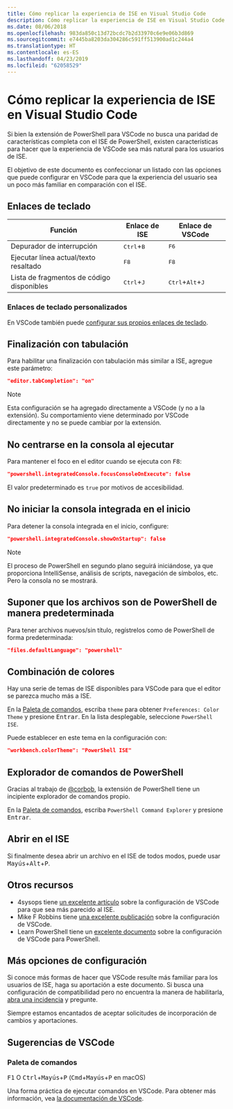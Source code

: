 ```yaml
---
title: Cómo replicar la experiencia de ISE en Visual Studio Code
description: Cómo replicar la experiencia de ISE en Visual Studio Code
ms.date: 08/06/2018
ms.openlocfilehash: 983da850c13d72bcdc7b2d33970c6e9e06b3d869
ms.sourcegitcommit: e7445ba8203da304286c591ff513900ad1c244a4
ms.translationtype: HT
ms.contentlocale: es-ES
ms.lasthandoff: 04/23/2019
ms.locfileid: "62058529"
---
```

# <a name="how-to-replicate-the-ise-experience-in-visual-studio-code"></a>Cómo replicar la experiencia de ISE en Visual Studio Code

Si bien la extensión de PowerShell para VSCode no busca una paridad de características completa con el ISE de PowerShell, existen características para hacer que la experiencia de VSCode sea más natural para los usuarios de ISE.

El objetivo de este documento es confeccionar un listado con las opciones que puede configurar en VSCode para que la experiencia del usuario sea un poco más familiar en comparación con el ISE.

## <a name="key-bindings"></a>Enlaces de teclado

| Función                              | Enlace de ISE                  | Enlace de VSCode                              |
| ----------------                      | -----------                  | --------------                              |
| Depurador de interrupción          | <kbd>Ctrl</kbd>+<kbd>B</kbd> | <kbd>F6</kbd>                               |
| Ejecutar línea actual/texto resaltado | <kbd>F8</kbd>                | <kbd>F8</kbd>                               |
| Lista de fragmentos de código disponibles               | <kbd>Ctrl</kbd>+<kbd>J</kbd> | <kbd>Ctrl</kbd>+<kbd>Alt</kbd>+<kbd>J</kbd> |

### <a name="custom-key-bindings"></a>Enlaces de teclado personalizados

En VSCode también puede [configurar sus propios enlaces de teclado](https://code.visualstudio.com/docs/getstarted/keybindings#_custom-keybindings-for-refactorings).

## <a name="tab-completion"></a>Finalización con tabulación

Para habilitar una finalización con tabulación más similar a ISE, agregue este parámetro:

```json
"editor.tabCompletion": "on"
```

> [!NOTE]
> Esta configuración se ha agregado directamente a VSCode (y no a la extensión). Su comportamiento viene determinado por VSCode directamente y no se puede cambiar por la extensión.

## <a name="no-focus-on-console-when-executing"></a>No centrarse en la consola al ejecutar

Para mantener el foco en el editor cuando se ejecuta con <kbd>F8</kbd>:

```json
"powershell.integratedConsole.focusConsoleOnExecute": false
```

El valor predeterminado es `true` por motivos de accesibilidad.

## <a name="dont-start-integrated-console-on-startup"></a>No iniciar la consola integrada en el inicio

Para detener la consola integrada en el inicio, configure:

```json
"powershell.integratedConsole.showOnStartup": false
```

> [!NOTE]
> El proceso de PowerShell en segundo plano seguirá iniciándose, ya que proporciona IntelliSense, análisis de scripts, navegación de símbolos, etc. Pero la consola no se mostrará.

## <a name="assume-files-are-powershell-by-default"></a>Suponer que los archivos son de PowerShell de manera predeterminada

Para tener archivos nuevos/sin título, regístrelos como de PowerShell de forma predeterminada:

```json
"files.defaultLanguage": "powershell"
```

## <a name="color-scheme"></a>Combinación de colores

Hay una serie de temas de ISE disponibles para VSCode para que el editor se parezca mucho más a ISE.

En la [Paleta de comandos], escriba `theme` para obtener `Preferences: Color Theme` y presione <kbd>Entrar</kbd>.
En la lista desplegable, seleccione `PowerShell ISE`.

Puede establecer en este tema en la configuración con:

```json
"workbench.colorTheme": "PowerShell ISE"
```

## <a name="powershell-command-explorer"></a>Explorador de comandos de PowerShell

Gracias al trabajo de [@corbob](https://github.com/corbob), la extensión de PowerShell tiene un incipiente explorador de comandos propio.

En la [Paleta de comandos], escriba `PowerShell Command Explorer` y presione <kbd>Entrar</kbd>.

## <a name="open-in-the-ise"></a>Abrir en el ISE

Si finalmente desea abrir un archivo en el ISE de todos modos, puede usar <kbd>Mayús</kbd>+<kbd>Alt</kbd>+<kbd>P</kbd>.

## <a name="other-resources"></a>Otros recursos

- 4sysops tiene [un excelente artículo](https://4sysops.com/archives/make-visual-studio-code-look-and-behave-like-powershell-ise/) sobre la configuración de VSCode para que sea más parecido al ISE.
- Mike F Robbins tiene [una excelente publicación](https://mikefrobbins.com/2017/08/24/how-to-install-visual-studio-code-and-configure-it-as-a-replacement-for-the-powershell-ise/) sobre la configuración de VSCode.
- Learn PowerShell tiene un [excelente documento](https://www.learnpwsh.com/setup-vs-code-for-powershell/) sobre la configuración de VSCode para PowerShell.

## <a name="more-settings"></a>Más opciones de configuración

Si conoce más formas de hacer que VSCode resulte más familiar para los usuarios de ISE, haga su aportación a este documento. Si busca una configuración de compatibilidad pero no encuentra la manera de habilitarla, [abra una incidencia](https://github.com/PowerShell/vscode-powershell/issues/new/choose) y pregunte.

Siempre estamos encantados de aceptar solicitudes de incorporación de cambios y aportaciones.

## <a name="vscode-tips"></a>Sugerencias de VSCode

### <a name="command-palette"></a>Paleta de comandos

<kbd>F1</kbd> O <kbd>Ctrl</kbd>+<kbd>Mayús</kbd>+<kbd>P</kbd> (<kbd>Cmd</kbd>+<kbd>Mayús</kbd>+<kbd>P</kbd> en macOS)

Una forma práctica de ejecutar comandos en VSCode.
Para obtener más información, vea [la documentación de VSCode](https://code.visualstudio.com/docs/getstarted/userinterface#_command-palette).

[Paleta de comandos]: #command-palette
